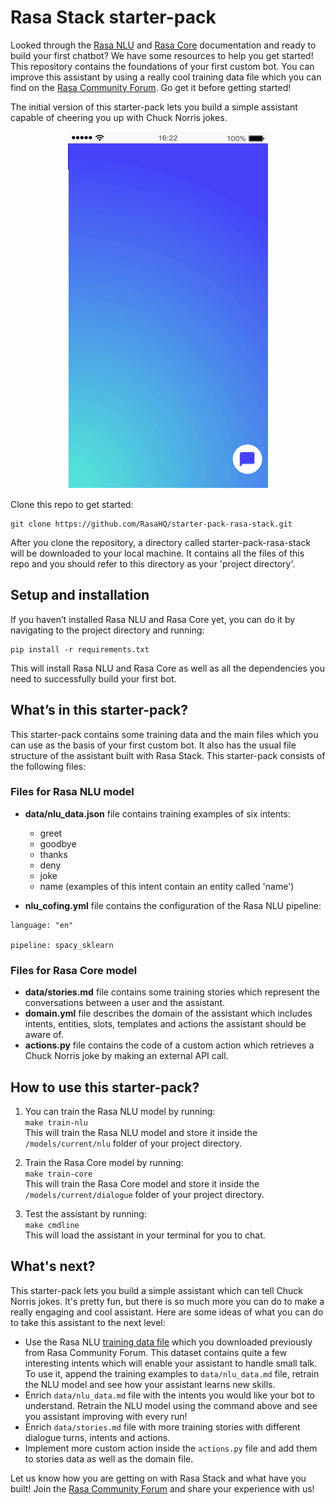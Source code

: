 # Rasa Stack starter-pack

Looked through the [Rasa NLU](http://rasa.com/docs/nlu/) and [Rasa Core](http://rasa.com/docs/core/) documentation and ready to build your first chatbot? We have some resources to help you get started! This repository contains the foundations of your first custom bot.  You can improve this assistant by using a really cool training data file which you can find on the [Rasa Community Forum](https://forum.rasa.com/t/rasa-starter-pack/704). Go get it before getting started!  

The initial version of this starter-pack lets you build a simple assistant capable of cheering you up with Chuck Norris jokes.


<p align="center">
  <img src="./rasa-stack-mockup.gif">
</p>


Clone this repo to get started:

```
git clone https://github.com/RasaHQ/starter-pack-rasa-stack.git
```

After you clone the repository, a directory called starter-pack-rasa-stack will be downloaded to your local machine. It contains all the files of this repo and you should refer to this directory as your 'project directory'.


## Setup and installation

If you haven’t installed Rasa NLU and Rasa Core yet, you can do it by navigating to the project directory and running:  
```
pip install -r requirements.txt
```
This will install Rasa NLU and Rasa Core as well as all the dependencies you need to successfully build your first bot.  


## What’s in this starter-pack?

This starter-pack contains some training data and the main files which you can use as the basis of your first custom bot. It also has the usual file structure of the assistant built with Rasa Stack. This starter-pack consists of the following files:

### Files for Rasa NLU model

- **data/nlu_data.json** file contains training examples of six intents: 
	- greet
	- goodbye
	- thanks
	- deny
	- joke
	- name (examples of this intent contain an entity called 'name')
	
- **nlu_cofing.yml** file contains the configuration of the Rasa NLU pipeline:  
```text
language: "en"

pipeline: spacy_sklearn
```	

### Files for Rasa Core model

- **data/stories.md** file contains some training stories which represent the conversations between a user and the assistant. 
- **domain.yml** file describes the domain of the assistant which includes intents, entities, slots, templates and actions the assistant should be aware of.  
- **actions.py** file contains the code of a custom action which retrieves a Chuck Norris joke by making an external API call.  

## How to use this starter-pack?
1. You can train the Rasa NLU model by running:  
```make train-nlu```  
This will train the Rasa NLU model and store it inside the `/models/current/nlu` folder of your project directory.

2. Train the Rasa Core model by running:  
```make train-core```  
This will train the Rasa Core model and store it inside the `/models/current/dialogue` folder of your project directory.

3. Test the assistant by running:  
```make cmdline```  
This will load the assistant in your terminal for you to chat.

## What's next?
This starter-pack lets you build a simple assistant which can tell Chuck Norris jokes. It's pretty fun, but there is so much more you can do to make a really engaging and cool assistant. Here are some ideas of what you can do to take this assistant to the next level:  
- Use the Rasa NLU [training data file](https://forum.rasa.com/t/rasa-starter-pack/704) which you downloaded previously from Rasa Community Forum. This dataset contains quite a few interesting intents which will enable your assistant to handle small talk. To use it, append the training examples to `data/nlu_data.md` file, retrain the NLU model and see how your assistant learns new skills.
- Enrich `data/nlu_data.md` file with the intents you would like your bot to understand. Retrain the NLU model using the command above and see you assistant improving with every run!  
- Enrich `data/stories.md` file with more training stories with different dialogue turns, intents and actions.  
- Implement more custom action inside the `actions.py` file and add them to stories data as well as the domain file.   


Let us know how you are getting on with Rasa Stack and what have you built! Join the [Rasa Community Forum](https://forum.rasa.com) and share your experience with us!
